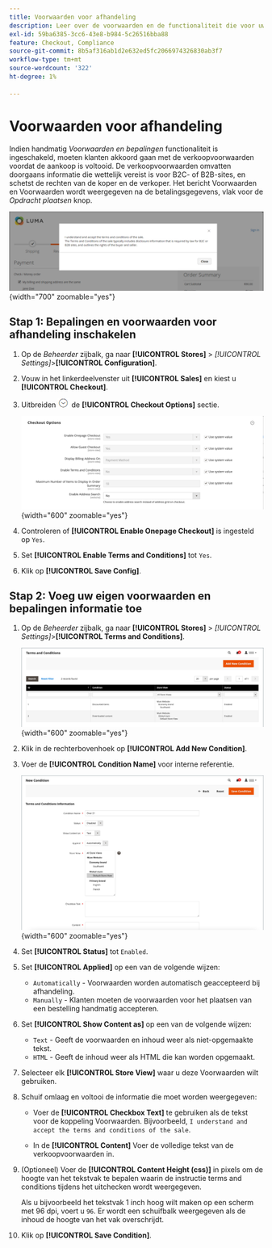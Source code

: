```yaml
---
title: Voorwaarden voor afhandeling
description: Leer over de voorwaarden en de functionaliteit die voor uw opslag kunnen worden gevormd.
exl-id: 59ba6385-3cc6-43e8-b984-5c26516bba88
feature: Checkout, Compliance
source-git-commit: 8b5af316ab1d2e632ed5fc2066974326830ab3f7
workflow-type: tm+mt
source-wordcount: '322'
ht-degree: 1%

---
```


# Voorwaarden voor afhandeling

Indien handmatig _Voorwaarden en bepalingen_ functionaliteit is ingeschakeld, moeten klanten akkoord gaan met de verkoopvoorwaarden voordat de aankoop is voltooid. De verkoopvoorwaarden omvatten doorgaans informatie die wettelijk vereist is voor B2C- of B2B-sites, en schetst de rechten van de koper en de verkoper. Het bericht Voorwaarden en Voorwaarden wordt weergegeven na de betalingsgegevens, vlak voor de _Opdracht plaatsen_ knop.

![Voorwaarden en bepalingen bij afhandeling](./assets/storefront-checkout-step2-terms-conditions.png){width="700" zoomable="yes"}

## Stap 1: Bepalingen en voorwaarden voor afhandeling inschakelen

1. Op de _Beheerder_ zijbalk, ga naar **[!UICONTROL Stores]** > _[!UICONTROL Settings]_>**[!UICONTROL Configuration]**.

1. Vouw in het linkerdeelvenster uit **[!UICONTROL Sales]** en kiest u **[!UICONTROL Checkout]**.

1. Uitbreiden ![Expansiekiezer](../assets/icon-display-expand.png) de **[!UICONTROL Checkout Options]** sectie.

   ![Afhandelingsopties](../configuration-reference/sales/assets/checkout-checkout-options.png){width="600" zoomable="yes"}

1. Controleren of **[!UICONTROL Enable Onepage Checkout]** is ingesteld op `Yes`.

1. Set **[!UICONTROL Enable Terms and Conditions]** tot `Yes`.

1. Klik op **[!UICONTROL Save Config]**.

## Stap 2: Voeg uw eigen voorwaarden en bepalingen informatie toe

1. Op de _Beheerder_ zijbalk, ga naar **[!UICONTROL Stores]** > _[!UICONTROL Settings]_>**[!UICONTROL Terms and Conditions]**.

   ![Het raster Voorwaarden en Voorwaarden](./assets/terms-conditions.png){width="600" zoomable="yes"}

1. Klik in de rechterbovenhoek op **[!UICONTROL Add New Condition]**.

1. Voer de **[!UICONTROL Condition Name]** voor interne referentie.

   ![Nieuwe voorwaarde](./assets/terms-conditions-new.png){width="600" zoomable="yes"}

1. Set **[!UICONTROL Status]** tot `Enabled`.

1. Set **[!UICONTROL Applied]** op een van de volgende wijzen:

   - `Automatically` - Voorwaarden worden automatisch geaccepteerd bij afhandeling.
   - `Manually` - Klanten moeten de voorwaarden voor het plaatsen van een bestelling handmatig accepteren.

1. Set **[!UICONTROL Show Content as]** op een van de volgende wijzen:

   - `Text` - Geeft de voorwaarden en inhoud weer als niet-opgemaakte tekst.
   - `HTML` - Geeft de inhoud weer als HTML die kan worden opgemaakt.

1. Selecteer elk **[!UICONTROL Store View]** waar u deze Voorwaarden wilt gebruiken.

1. Schuif omlaag en voltooi de informatie die moet worden weergegeven:

   - Voer de **[!UICONTROL Checkbox Text]** te gebruiken als de tekst voor de koppeling Voorwaarden. Bijvoorbeeld, `I understand and accept the terms and conditions of the sale`.

   - In de **[!UICONTROL Content]** Voer de volledige tekst van de verkoopvoorwaarden in.

1. (Optioneel) Voer de **[!UICONTROL Content Height (css)]** in pixels om de hoogte van het tekstvak te bepalen waarin de instructie terms and conditions tijdens het uitchecken wordt weergegeven.

   Als u bijvoorbeeld het tekstvak 1 inch hoog wilt maken op een scherm met 96 dpi, voert u `96`. Er wordt een schuifbalk weergegeven als de inhoud de hoogte van het vak overschrijdt.

1. Klik op **[!UICONTROL Save Condition]**.
